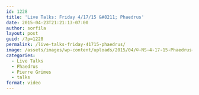 ```yaml
---
id: 1228
title: 'Live Talks: Friday 4/17/15 &#8211; Phaedrus'
date: 2015-04-23T21:21:13-07:00
author: sorfila
layout: post
guid: /?p=1228
permalink: /live-talks-friday-41715-phaedrus/
image: /assets/images/wp-content/uploads/2015/04/©-NS-4-17-15-Phaedrus-©.jpg
categories:
  - Live Talks
  - Phaedrus
  - Pierre Grimes
  - talks
format: video
---
```

